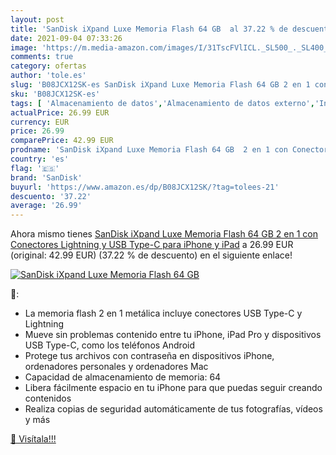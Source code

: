 ```yaml
---
layout: post
title: 'SanDisk iXpand Luxe Memoria Flash 64 GB  al 37.22 % de descuento'
date: 2021-09-04 07:33:26
image: 'https://m.media-amazon.com/images/I/31TscFVlICL._SL500_._SL400_.jpg'
comments: true
category: ofertas
author: 'tole.es'
slug: 'B08JCX12SK-es SanDisk iXpand Luxe Memoria Flash 64 GB 2 en 1 con...'
sku: 'B08JCX12SK-es'
tags: [ 'Almacenamiento de datos','Almacenamiento de datos externo','Informática','Memorias USB','ipad','iphone','sandisk', ]
actualPrice: 26.99 EUR
currency: EUR
price: 26.99
comparePrice: 42.99 EUR
prodname: 'SanDisk iXpand Luxe Memoria Flash 64 GB  2 en 1 con Conectores Lightning y USB Type-C para iPhone y iPad'
country: 'es'
flag: '🇪🇸'
brand: 'SanDisk'
buyurl: 'https://www.amazon.es/dp/B08JCX12SK/?tag=tolees-21'
descuento: '37.22'
average: '26.99'
---
```


Ahora mismo tienes [SanDisk iXpand Luxe Memoria Flash 64 GB  2 en 1 con Conectores Lightning y USB Type-C para iPhone y iPad](https://www.amazon.es/dp/B08JCX12SK/?tag=tolees-21) a 26.99 EUR (original: 42.99 EUR) (37.22 %  de descuento) en el siguiente enlace!

[![SanDisk iXpand Luxe Memoria Flash 64 GB ](https://m.media-amazon.com/images/I/31TscFVlICL._SL500_._SL400_.jpg)](https://www.amazon.es/dp/B08JCX12SK/?tag=tolees-21)

🔎:

- La memoria flash 2 en 1 metálica incluye conectores USB Type-C y Lightning
- Mueve sin problemas contenido entre tu iPhone, iPad Pro y dispositivos USB Type-C, como los teléfonos Android
- Protege tus archivos con contraseña en dispositivos iPhone, ordenadores personales y ordenadores Mac
- Capacidad de almacenamiento de memoria: 64
- Libera fácilmente espacio en tu iPhone para que puedas seguir creando contenidos
- Realiza copias de seguridad automáticamente de tus fotografías, vídeos y más

[🛒 Visítala!!!](https://www.amazon.es/dp/B08JCX12SK/?tag=tolees-21)
